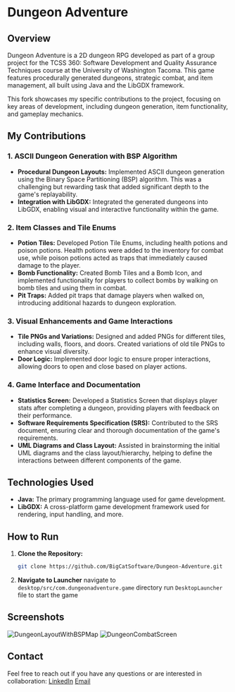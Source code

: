 # Dungeon Adventure

## Overview
Dungeon Adventure is a 2D dungeon RPG developed as part of a group project for the TCSS 360: Software Development and Quality Assurance Techniques course at the University of Washington Tacoma. This game features procedurally generated dungeons, strategic combat, and item management, all built using Java and the LibGDX framework.

This fork showcases my specific contributions to the project, focusing on key areas of development, including dungeon generation, item functionality, and gameplay mechanics.

## My Contributions

### 1. ASCII Dungeon Generation with BSP Algorithm
- **Procedural Dungeon Layouts:** Implemented ASCII dungeon generation using the Binary Space Partitioning (BSP) algorithm. This was a challenging but rewarding task that added significant depth to the game's replayability.
- **Integration with LibGDX:** Integrated the generated dungeons into LibGDX, enabling visual and interactive functionality within the game.

### 2. Item Classes and Tile Enums
- **Potion Tiles:** Developed Potion Tile Enums, including health potions and poison potions. Health potions were added to the inventory for combat use, while poison potions acted as traps that immediately caused damage to the player.
- **Bomb Functionality:** Created Bomb Tiles and a Bomb Icon, and implemented functionality for players to collect bombs by walking on bomb tiles and using them in combat.
- **Pit Traps:** Added pit traps that damage players when walked on, introducing additional hazards to dungeon exploration.

### 3. Visual Enhancements and Game Interactions
- **Tile PNGs and Variations:** Designed and added PNGs for different tiles, including walls, floors, and doors. Created variations of old tile PNGs to enhance visual diversity.
- **Door Logic:** Implemented door logic to ensure proper interactions, allowing doors to open and close based on player actions.

### 4. Game Interface and Documentation
- **Statistics Screen:** Developed a Statistics Screen that displays player stats after completing a dungeon, providing players with feedback on their performance.
- **Software Requirements Specification (SRS):** Contributed to the SRS document, ensuring clear and thorough documentation of the game's requirements.
- **UML Diagrams and Class Layout:** Assisted in brainstorming the initial UML diagrams and the class layout/hierarchy, helping to define the interactions between different components of the game.

## Technologies Used
- **Java:** The primary programming language used for game development.
- **LibGDX:** A cross-platform game development framework used for rendering, input handling, and more.

## How to Run
1. **Clone the Repository:**
   ```bash
   git clone https://github.com/BigCatSoftware/Dungeon-Adventure.git
2. **Navigate to Launcher**
   navigate to `desktop/src/com.dungeonadventure.game` directory
   run `DesktopLauncher` file to start the game

## Screenshots
![DungeonLayoutWithBSPMap](https://github.com/user-attachments/assets/4e8ebc2b-3cd4-4a4a-884d-9113a5057f15)
![DungeonCombatScreen](https://github.com/user-attachments/assets/e2362f9d-dc12-4115-b6da-7c8439fe05e3)

## Contact
Feel free to reach out if you have any questions or are interested in collaboration:
[LinkedIn](www.linkedin.com/in/tigerschueler)
[Email](mailto:tigerschuelerr@gmail.com)

